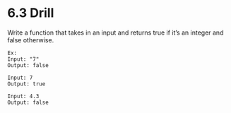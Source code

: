 # 6.3 Drill

Write a function that takes in an input and returns true if it’s an integer and false otherwise.

```
Ex:
Input: "7"
Output: false

Input: 7
Output: true

Input: 4.3
Output: false
```